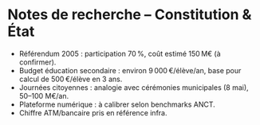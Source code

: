 # Notes de recherche – Constitution & État

- Référendum 2005 : participation 70 %, coût estimé 150 M€ (à confirmer).
- Budget éducation secondaire : environ 9 000 €/élève/an, base pour calcul de 500 €/élève en 3 ans.
- Journées citoyennes : analogie avec cérémonies municipales (8 mai), 50–100 M€/an.
- Plateforme numérique : à calibrer selon benchmarks ANCT.
- Chiffre ATM/bancaire pris en référence infra.
